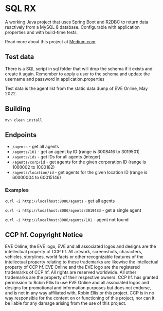 # SQL RX

A working Java project that uses Spring Boot and R2DBC to return data reactively from a MySQL 8 database. Configurable with application properties and with build-time tests.

Read more about this project at [Medium.com](https://robinedwardellis.medium.com/reactive-mysql-with-spring-boot-1b184b9ea58a)

## Test data

There is a SQL script in sql folder that will drop the schema if it exists and create it again. Remember to apply a user to the schema and update the username and password in application.properties

Test data is the agent list from the static data dump of EVE Online, May 2022. 

## Building

`mvn clean install`

## Endpoints

- `/agents` - get all agents
- `/agents/101` - get an agent by ID (range is 3008416 to 3019501)
- `/agents/ids` - get IDs for all agents (integer)
- `/agents/corp/id` - get agents for the given corporation ID (range is 1000002 to 1000182)
- `/agents/location/id` - get agents for the given location ID (range is 60000004 to 60015146)

### Examples

`curl -i http://localhost:8080/agents` - get all agents

`curl -i http://localhost:8080/agents/3019483` - get a single agent

`curl -i http://localhost:8080/agents/101` - agent not found


## CCP hf. Copyright Notice

EVE Online, the EVE logo, EVE and all associated logos and designs are the intellectual property of CCP hf. All artwork, screenshots, characters, vehicles, storylines, world facts or other recognizable features of the intellectual property relating to these trademarks are likewise the intellectual property of CCP hf. EVE Online and the EVE logo are the registered trademarks of CCP hf. All rights are reserved worldwide. All other trademarks are the property of their respective owners. CCP hf. has granted permission to Robin Ellis to use EVE Online and all associated logos and designs for promotional and information purposes but does not endorse, and is not in any way affiliated with, Robin Ellis or this project. CCP is in no way responsible for the content on or functioning of this project, nor can it be liable for any damage arising from the use of this project.
